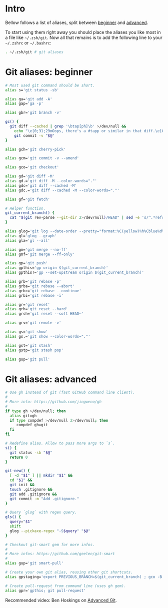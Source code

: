 # Intro

Bellow follows a list of aliases, split between [beginner](#git-aliases-beginner) and [advanced](#git-aliases-advanced).

To start using them right away you should place the aliases you like most in a file like `~/.zsh/git`. Now all that remains is to add the following line to your `~/.zshrc` or `~/.bashrc`:

```bash
. ~/.zsh/git # git aliases
```


# Git aliases: beginner

```bash
# Most used git command should be short.
alias s='git status -sb'

alias ga='git add -A'
alias gap='ga -p'

alias gbr='git branch -v'

gc() {
  git diff --cached | grep '\btap[ph]\b' >/dev/null &&
    echo "\e[0;31;29mOops, there's a #tapp or similar in that diff.\e[0m" ||
    git commit -v "$@"
}

alias gch='git cherry-pick'

alias gcm='git commit -v --amend'

alias gco='git checkout'

alias gd='git diff -M'
alias gd.='git diff -M --color-words="."'
alias gdc='git diff --cached -M'
alias gdc.='git diff --cached -M --color-words="."'

alias gf='git fetch'

# Helper function.
git_current_branch() {
  cat "$(git rev-parse --git-dir 2>/dev/null)/HEAD" | sed -e 's/^.*refs\/heads\///'
}

alias glog='git log --date-order --pretty="format:%C(yellow)%h%Cblue%d%Creset %s %C(white) %an, %ar%Creset"'
alias gl='glog --graph'
alias gla='gl --all'

alias gm='git merge --no-ff'
alias gmf='git merge --ff-only'

alias gp='git push'
alias gpthis='gp origin $(git_current_branch)'
alias gpthis!='gp --set-upstream origin $(git_current_branch)'

alias grb='git rebase -p'
alias grba='git rebase --abort'
alias grbc='git rebase --continue'
alias grbi='git rebase -i'

alias gr='git reset'
alias grh='git reset --hard'
alias grsh='git reset --soft HEAD~'

alias grv='git remote -v'

alias gs='git show'
alias gs.='git show --color-words="."'

alias gst='git stash'
alias gstp='git stash pop'

alias gup='git pull'
```

# Git aliases: advanced

```bash
# Use gh instead of git (fast GitHub command line client).
#
# More info: https://github.com/jingweno/gh
#
if type gh >/dev/null; then
  alias git=gh
  if type compdef >/dev/null 2>/dev/null; then
     compdef gh=git
  fi
fi

# Redefine alias. Allow to pass more args to `s`.
s() {
  git status -sb "$@"
  return 0
}

git-new() {
  [ -d "$1" ] || mkdir "$1" &&
  cd "$1" &&
  git init &&
  touch .gitignore &&
  git add .gitignore &&
  git commit -m "Add .gitignore."
}

# Query `glog` with regex query.
gls() {
  query="$1"
  shift
  glog --pickaxe-regex "-S$query" "$@"
}

# Checkout git-smart gem for more infos.
#
# More infos: https://github.com/geelen/git-smart
#
alias gup='git smart-pull'

# Create your own git alias, reusing other git shortcuts.
alias gpstaging='export PREVIOUS_BRANCH=$(git_current_branch) ; gco -B staging ; gpthis -f ; gco $PREVIOUS_BRANCH ; gbr -D staging'

# Create pull-request from command line (uses gh gem).
alias gpr='gpthis; git pull-request'
```


Recommended video: Ben Hoskings on [Advanced Git](http://pluralsight.com/training/courses/TableOfContents/advanced-git).
